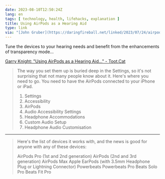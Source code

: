 ```yaml
---
date: 2023-08-10T12:50:24Z
lang: en
tags: [ technology, health, lifehacks, explanation ]
title: Using AirPods as a Hearing Aid
type: link
via: "[John Gruber](https://daringfireball.net/linked/2023/07/24/airpods-as-hear-aids)"
---
```


Tune the devices to your hearing needs and benefit from the enhancements of transparency mode…

[Garry Knight: "Using AirPods as a Hearing Aid…" - Toot.Cat](https://toot.cat/@garry/110005074038777944)

> The way you set them up is buried deep in the Settings, so it's not surprising that not many people know about it. Here's where you need to go. You need to have the AirPods connected to your iPhone or iPad.
>
> 1. Settings
> 2. Accessibility
> 3. AirPods
> 4. Audio Accessibility Settings
> 5. Headphone Accommodations
> 6. Custom Audio Setup
> 7. Headphone Audio Customisation

---

> Here's the list of devices it works with, and the news is good for anyone with any of these devices:
>
> AirPods Pro (1st and 2nd generation)
> AirPods (2nd and 3rd generation)
> AirPods Max
> Apple EarPods (with 3.5mm Headphone Plug or Lightning Connector)
> Powerbeats
> Powerbeats Pro
> Beats Solo Pro
> Beats Fit Pro
